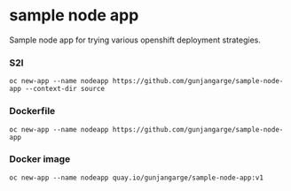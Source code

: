 # sample node app
Sample node app for trying various openshift deployment strategies.

### S2I 
```oc new-app --name nodeapp https://github.com/gunjangarge/sample-node-app --context-dir source```

### Dockerfile
```oc new-app --name nodeapp https://github.com/gunjangarge/sample-node-app```

### Docker image
```oc new-app --name nodeapp quay.io/gunjangarge/sample-node-app:v1```
